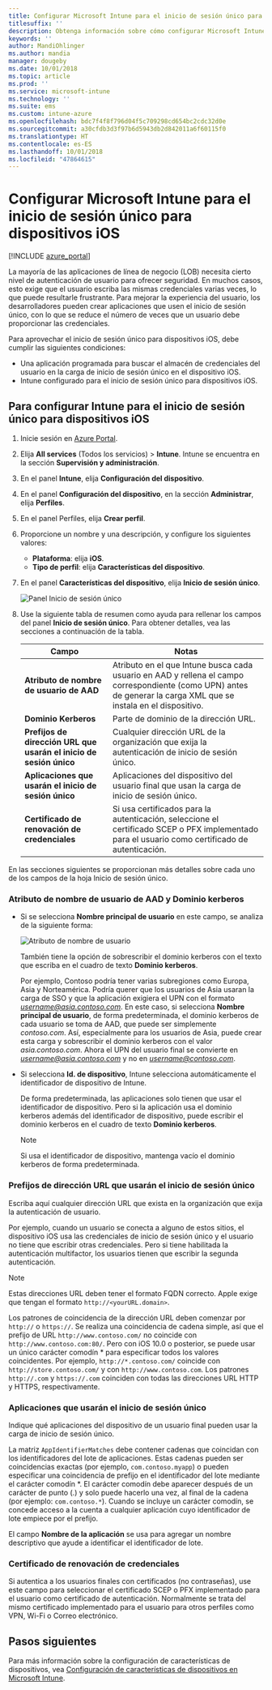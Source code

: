 ```yaml
---
title: Configurar Microsoft Intune para el inicio de sesión único para dispositivos iOS
titlesuffix: ''
description: Obtenga información sobre cómo configurar Microsoft Intune para el inicio de sesión único para dispositivos iOS.
keywords: ''
author: MandiOhlinger
ms.author: mandia
manager: dougeby
ms.date: 10/01/2018
ms.topic: article
ms.prod: ''
ms.service: microsoft-intune
ms.technology: ''
ms.suite: ems
ms.custom: intune-azure
ms.openlocfilehash: bdc7f4f8f796d04f5c709298cd654bc2cdc32d0e
ms.sourcegitcommit: a30cfdb3d3f97b6d5943db2d842011a6f60115f0
ms.translationtype: HT
ms.contentlocale: es-ES
ms.lasthandoff: 10/01/2018
ms.locfileid: "47864615"
---
```

# <a name="configure-microsoft-intune-for-ios-device-single-sign-on"></a>Configurar Microsoft Intune para el inicio de sesión único para dispositivos iOS

[!INCLUDE [azure_portal](./includes/azure_portal.md)]

La mayoría de las aplicaciones de línea de negocio (LOB) necesita cierto nivel de autenticación de usuario para ofrecer seguridad. En muchos casos, esto exige que el usuario escriba las mismas credenciales varias veces, lo que puede resultarle frustrante. Para mejorar la experiencia del usuario, los desarrolladores pueden crear aplicaciones que usen el inicio de sesión único, con lo que se reduce el número de veces que un usuario debe proporcionar las credenciales.

Para aprovechar el inicio de sesión único para dispositivos iOS, debe cumplir las siguientes condiciones:

- Una aplicación programada para buscar el almacén de credenciales del usuario en la carga de inicio de sesión único en el dispositivo iOS.
- Intune configurado para el inicio de sesión único para dispositivos iOS.

## <a name="to-configure-intune-for-ios-device-single-sign-on"></a>Para configurar Intune para el inicio de sesión único para dispositivos iOS


1. Inicie sesión en [Azure Portal](https://portal.azure.com).
2. Elija **All services** (Todos los servicios)  > **Intune**. Intune se encuentra en la sección **Supervisión y administración**.
3. En el panel **Intune**, elija **Configuración del dispositivo**.
4. En el panel **Configuración del dispositivo**, en la sección **Administrar**, elija **Perfiles**.
5. En el panel Perfiles, elija **Crear perfil**.
6. Proporcione un nombre y una descripción, y configure los siguientes valores:
   - **Plataforma**: elija **iOS**.
   - **Tipo de perfil**: elija **Características del dispositivo**.
7. En el panel **Características del dispositivo**, elija **Inicio de sesión único**.

   ![Panel Inicio de sesión único](./media/sso-blade.png)

8. Use la siguiente tabla de resumen como ayuda para rellenar los campos del panel **Inicio de sesión único**. Para obtener detalles, vea las secciones a continuación de la tabla.

   |Campo  |Notas|
   |---------|---------|
   |**Atributo de nombre de usuario de AAD**|Atributo en el que Intune busca cada usuario en AAD y rellena el campo correspondiente (como UPN) antes de generar la carga XML que se instala en el dispositivo.|
   |**Dominio Kerberos**|Parte de dominio de la dirección URL.|
   |**Prefijos de dirección URL que usarán el inicio de sesión único**|Cualquier dirección URL de la organización que exija la autenticación de inicio de sesión único.|
   |**Aplicaciones que usarán el inicio de sesión único**|Aplicaciones del dispositivo del usuario final que usan la carga de inicio de sesión único.|
   |**Certificado de renovación de credenciales**|Si usa certificados para la autenticación, seleccione el certificado SCEP o PFX implementado para el usuario como certificado de autenticación.|

En las secciones siguientes se proporcionan más detalles sobre cada uno de los campos de la hoja Inicio de sesión único.

### <a name="username-attribute-from-aad-and-realm"></a>Atributo de nombre de usuario de AAD y Dominio kerberos

- Si se selecciona **Nombre principal de usuario** en este campo, se analiza de la siguiente forma:

   ![Atributo de nombre de usuario](media/User-name-attribute.png)

   También tiene la opción de sobrescribir el dominio kerberos con el texto que escriba en el cuadro de texto **Dominio kerberos**.

   Por ejemplo, Contoso podría tener varias subregiones como Europa, Asia y Norteamérica. Podría querer que los usuarios de Asia usaran la carga de SSO y que la aplicación exigiera el UPN con el formato *username@asia.contoso.com*. En este caso, si selecciona **Nombre principal de usuario**, de forma predeterminada, el dominio kerberos de cada usuario se toma de AAD, que puede ser simplemente *contoso.com*. Así, especialmente para los usuarios de Asia, puede crear esta carga y sobrescribir el dominio kerberos con el valor *asia.contoso.com*. Ahora el UPN del usuario final se convierte en *username@asia.contoso.com* y no en *username@contoso.com*.

- Si selecciona **Id. de dispositivo**, Intune selecciona automáticamente el identificador de dispositivo de Intune.

   De forma predeterminada, las aplicaciones solo tienen que usar el identificador de dispositivo. Pero si la aplicación usa el dominio kerberos además del identificador de dispositivo, puede escribir el dominio kerberos en el cuadro de texto **Dominio kerberos**.

   > [!NOTE]
   > Si usa el identificador de dispositivo, mantenga vacío el dominio kerberos de forma predeterminada.

### <a name="url-prefixes-that-will-use-single-sign-on"></a>Prefijos de dirección URL que usarán el inicio de sesión único

Escriba aquí cualquier dirección URL que exista en la organización que exija la autenticación de usuario.

Por ejemplo, cuando un usuario se conecta a alguno de estos sitios, el dispositivo iOS usa las credenciales de inicio de sesión único y el usuario no tiene que escribir otras credenciales. Pero si tiene habilitada la autenticación multifactor, los usuarios tienen que escribir la segunda autenticación.

> [!NOTE]
> Estas direcciones URL deben tener el formato FQDN correcto. Apple exige que tengan el formato `http://<yourURL.domain>`.

Los patrones de coincidencia de la dirección URL deben comenzar por `http://` o `https://`. Se realiza una coincidencia de cadena simple, así que el prefijo de URL `http://www.contoso.com/` no coincide con `http://www.contoso.com:80/`. Pero con iOS 10.0 o posterior, se puede usar un único carácter comodín \* para especificar todos los valores coincidentes. Por ejemplo, `http://*.contoso.com/` coincide con `http://store.contoso.com/` y con `http://www.contoso.com`.
Los patrones `http://.com` y `https://.com` coinciden con todas las direcciones URL HTTP y HTTPS, respectivamente.

### <a name="apps-that-will-use-single-sign-on"></a>Aplicaciones que usarán el inicio de sesión único

Indique qué aplicaciones del dispositivo de un usuario final pueden usar la carga de inicio de sesión único.

La matriz `AppIdentifierMatches` debe contener cadenas que coincidan con los identificadores del lote de aplicaciones. Estas cadenas pueden ser coincidencias exactas (por ejemplo, `com.contoso.myapp`) o pueden especificar una coincidencia de prefijo en el identificador del lote mediante el carácter comodín \*. El carácter comodín debe aparecer después de un carácter de punto (.) y solo puede hacerlo una vez, al final de la cadena (por ejemplo: `com.contoso.*`). Cuando se incluye un carácter comodín, se concede acceso a la cuenta a cualquier aplicación cuyo identificador de lote empiece por el prefijo.

El campo **Nombre de la aplicación** se usa para agregar un nombre descriptivo que ayude a identificar el identificador de lote.

### <a name="credential-renewal-certificate"></a>Certificado de renovación de credenciales

Si autentica a los usuarios finales con certificados (no contraseñas), use este campo para seleccionar el certificado SCEP o PFX implementado para el usuario como certificado de autenticación. Normalmente se trata del mismo certificado implementado para el usuario para otros perfiles como VPN, Wi-Fi o Correo electrónico.

## <a name="next-steps"></a>Pasos siguientes

Para más información sobre la configuración de características de dispositivos, vea [Configuración de características de dispositivos en Microsoft Intune](device-features-configure.md).
